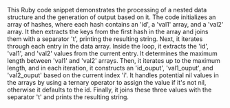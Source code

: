This Ruby code snippet demonstrates the processing of a nested data structure and the generation of output based on it. The code initializes an array of hashes, where each hash contains an 'id', a 'val1' array, and a 'val2' array. It then extracts the keys from the first hash in the array and joins them with a separator 't', printing the resulting string. Next, it iterates through each entry in the data array. Inside the loop, it extracts the 'id', 'val1', and 'val2' values from the current entry. It determines the maximum length between 'val1' and 'val2' arrays. Then, it iterates up to the maximum length, and in each iteration, it constructs an 'id_ouput', 'val1_ouput', and 'val2_ouput' based on the current index 'i'. It handles potential nil values in the arrays by using a ternary operator to assign the value if it's not nil, otherwise it defaults to the id. Finally, it joins these three values with the separator 't' and prints the resulting string.




